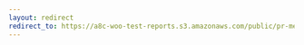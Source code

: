 ```yaml
---
layout: redirect
redirect_to: https://a8c-woo-test-reports.s3.amazonaws.com/public/pr-merge/40996/e2e/index.html
---
```

